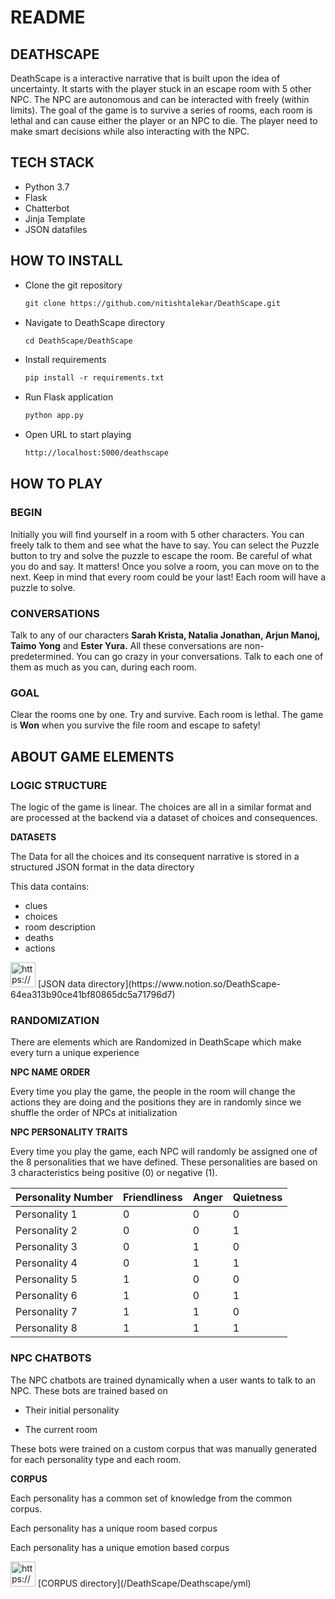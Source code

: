 # README

## DEATHSCAPE

DeathScape is a interactive narrative that is built upon the idea of uncertainty. It starts with the player stuck in an escape room with 5 other NPC. The NPC are autonomous and can be interacted with freely (within limits). The goal of the game is to survive a series of rooms, each room is lethal and can cause either the player or an NPC to die. The player need to make smart decisions while also interacting with the NPC. 

## TECH STACK

- Python 3.7
- Flask
- Chatterbot
- Jinja Template
- JSON datafiles

## HOW TO INSTALL

- Clone the git repository
    
    ```xml
    git clone https://github.com/nitishtalekar/DeathScape.git
    ```
    
- Navigate to DeathScape directory
    
    ```xml
    cd DeathScape/DeathScape
    ```
    
- Install requirements
    
    ```xml
    pip install -r requirements.txt
    ```
    
- Run Flask application
    
    ```xml
    python app.py
    ```
    
- Open URL to start playing
    
    ```xml
    http://localhost:5000/deathscape
    ```
    

## HOW TO PLAY

### BEGIN

Initially you will find yourself in a room with 5 other characters. You can freely talk to them and see what the have to say. You can select the Puzzle button to try and solve the puzzle to escape the room. Be careful of what you do and say. It matters! Once you solve a room, you can move on to the next. Keep in mind that every room could be your last! Each room will have a puzzle to solve.

### CONVERSATIONS

Talk to any of our characters **Sarah Krista, Natalia Jonathan, Arjun Manoj, Taimo Yong** and **Ester Yura.** All these conversations are non-predetermined. You can go crazy in your conversations. Talk to each one of them as much as you can, during each room.

### GOAL

Clear the rooms one by one. Try and survive. Each room is lethal. The game is **Won** when you survive the file room and escape to safety!

## ABOUT GAME ELEMENTS

### LOGIC STRUCTURE

The logic of the game is linear. The choices are all in a similar format and are processed at the backend via a dataset of choices and consequences. 

********DATASETS********

The Data for all the choices and its consequent narrative is stored in a structured JSON format in the data directory

This data contains:

- clues
- choices
- room description
- deaths
- actions

<aside>
<img src="https://www.notion.so/icons/code_gray.svg" alt="https://www.notion.so/icons/code_gray.svg" width="40px" /> [JSON data directory](https://www.notion.so/DeathScape-64ea313b90ce41bf80865dc5a71796d7)

</aside>

### RANDOMIZATION

There are elements which are Randomized in DeathScape which make every turn a unique experience

******************NPC NAME ORDER******************

Every time you play the game, the people in the room will change the actions they are doing and the positions they are in randomly since we shuffle the order of NPCs at initialization

**NPC PERSONALITY TRAITS**

Every time you play the game, each NPC will randomly be assigned one of the 8 personalities that we have defined. These personalities are based on 3 characteristics being positive (0)  or negative (1).

| Personality Number | Friendliness | Anger | Quietness |
| --- | --- | --- | --- |
| Personality 1 | 0 | 0 | 0 |
| Personality 2 | 0 | 0 | 1 |
| Personality  3 | 0 | 1 | 0 |
| Personality 4 | 0 | 1 | 1 |
| Personality 5 | 1 | 0 | 0 |
| Personality 6 | 1 | 0 | 1 |
| Personality 7 | 1 | 1 | 0 |
| Personality 8 | 1 | 1 | 1 |

### NPC CHATBOTS

The NPC chatbots are trained dynamically when a user wants to talk to an NPC. These bots are trained based on

- Their initial personality

- The current room

These bots were trained on a custom corpus that was manually generated for each personality type and each room.

************CORPUS************

Each personality has a common set of knowledge from the common corpus.

Each personality has a unique room based corpus 

Each personality has a unique emotion based corpus

<aside>
<img src="https://www.notion.so/icons/code_gray.svg" alt="https://www.notion.so/icons/code_gray.svg" width="40px" /> [CORPUS directory](/DeathScape/Deathscape/yml)

</aside>